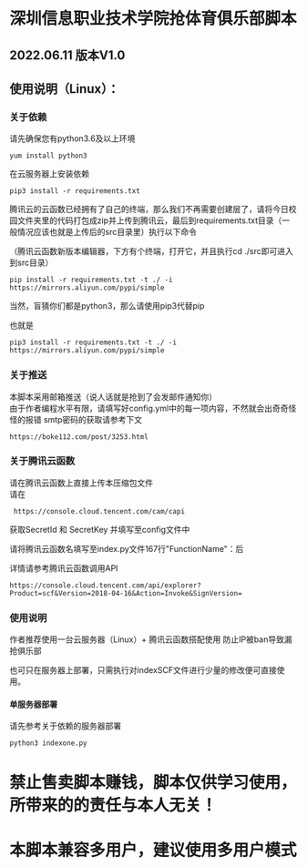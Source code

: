# 深圳信息职业技术学院抢体育俱乐部脚本
## 2022.06.11 版本V1.0
## 使用说明（Linux）：
### 关于依赖


请先确保您有python3.6及以上环境<br/>
```
yum install python3
```

在云服务器上安装依赖 
```
pip3 install -r requirements.txt
```
腾讯云的云函数已经拥有了自己的终端，那么我们不再需要创建层了，请将今日校园文件夹里的代码打包成zip并上传到腾讯云，最后到requirements.txt目录（一般情况应该也就是上传后的src目录里）执行以下命令

（腾讯云函数新版本编辑器，下方有个终端，打开它，并且执行cd ./src即可进入到src目录）
```
pip install -r requirements.txt -t ./ -i https://mirrors.aliyun.com/pypi/simple
```
当然，盲猜你们都是python3，那么请使用pip3代替pip

也就是
```
pip3 install -r requirements.txt -t ./ -i https://mirrors.aliyun.com/pypi/simple
```
### 关于推送
本脚本采用邮箱推送（说人话就是抢到了会发邮件通知你）<br/>
由于作者编程水平有限，请填写好config.yml中的每一项内容，不然就会出奇奇怪怪的报错
smtp密码的获取请参考下文
```
https://boke112.com/post/3253.html
```

### 关于腾讯云函数
请在腾讯云函数上直接上传本压缩包文件<br/>
请在
```
 https://console.cloud.tencent.com/cam/capi 
```
获取SecretId 和 SecretKey 并填写至config文件中

请将腾讯云函数名填写至index.py文件167行"FunctionName"：后

详情请参考腾讯云函数调用API
```
https://console.cloud.tencent.com/api/explorer?Product=scf&Version=2018-04-16&Action=Invoke&SignVersion=
```

### 使用说明
作者推荐使用一台云服务器（Linux）+ 腾讯云函数搭配使用 防止IP被ban导致漏抢俱乐部

也可只在服务器上部署，只需执行对indexSCF文件进行少量的修改便可直接使用。
#### 单服务器部署 
请先参考关于依赖的服务器部署
```
python3 indexone.py
```



# 禁止售卖脚本赚钱，脚本仅供学习使用，所带来的的责任与本人无关！
# 本脚本兼容多用户，建议使用多用户模式

